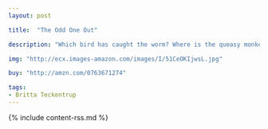 ```yaml
---
layout: post

title:  "The Odd One Out"

description: "Which bird has caught the worm? Where is the queasy monkey? And can you spot the scaredy-cat? Never has a search-and-find game been so pleasing to the eye. Each spread features fun rhyming couplets, beautiful and complexly patterned artwork, and a hidden surprise."

img: "http://ecx.images-amazon.com/images/I/51CeOKIjwsL.jpg"

buy: "http://amzn.com/0763671274"

tags:
- Britta Teckentrup
---
```


{% include content-rss.md %}